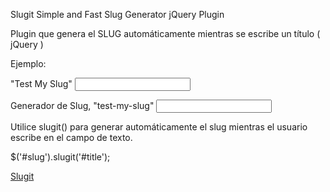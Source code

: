 Slugit Simple and Fast Slug Generator jQuery Plugin

Plugin que genera el SLUG automáticamente mientras se escribe un título ( jQuery )

Ejemplo:

<label for="title">"Test My Slug"</label>
<input type="text" name="title" id="title">

<label for="slug">Generador de Slug, "test-my-slug"</label>
<input type="text" name="slug" id="slug">

Utilice slugit() para generar automáticamente el slug mientras el usuario escribe en el campo de texto.

$('#slug').slugit('#title');

[Slugit](https://estebanrfp.github.io/jQuery-Slugit-Plugin)